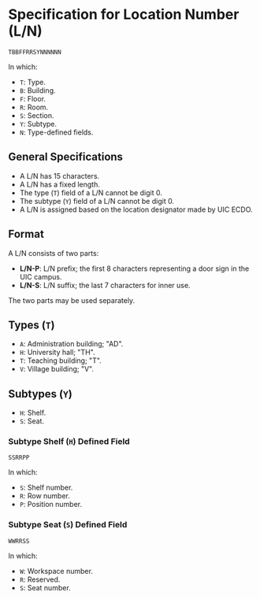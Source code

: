 # Specification for Location Number (L/N)

    TBBFFRRSYNNNNNN

In which:

- `T`: Type.
- `B`: Building.
- `F`: Floor.
- `R`: Room.
- `S`: Section.
- `Y`: Subtype.
- `N`: Type-defined fields.

## General Specifications

- A L/N has 15 characters.
- A L/N has a fixed length.
- The type (`T`) field of a L/N cannot be digit 0.
- The subtype (`Y`) field of a L/N cannot be digit 0.
- A L/N is assigned based on the location designator made by UIC ECDO.

## Format

A L/N consists of two parts:

- **L/N-P**: L/N prefix; the first 8 characters representing a door sign in the UIC campus.
- **L/N-S**: L/N suffix; the last 7 characters for inner use.

The two parts may be used separately.

## Types (`T`)

- `A`: Administration building; "AD".
- `H`: University hall; "TH".
- `T`: Teaching building; "T".
- `V`: Village building; "V".

## Subtypes (`Y`)

- `H`: Shelf.
- `S`: Seat.

### Subtype Shelf (`H`) Defined Field

    SSRRPP

In which:

- `S`: Shelf number.
- `R`: Row number.
- `P`: Position number.

### Subtype Seat (`S`) Defined Field

    WWRRSS

In which:

- `W`: Workspace number.
- `R`: Reserved.
- `S`: Seat number.
